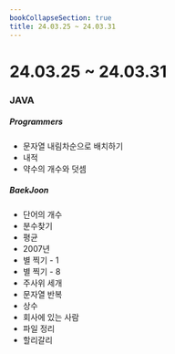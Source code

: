 ```yaml
---
bookCollapseSection: true
title: 24.03.25 ~ 24.03.31
---
```

# 24.03.25 ~ 24.03.31

### JAVA
##### Programmers
- 문자열 내림차순으로 배치하기
- 내적
- 약수의 개수와 덧셈

##### BaekJoon
- 단어의 개수
- 분수찾기
- 평균
- 2007년
- 별 찍기 - 1
- 별 찍기 - 8
- 주사위 세개
- 문자열 반복
- 상수
- 회사에 있는 사람
- 파일 정리
- 할리갈리